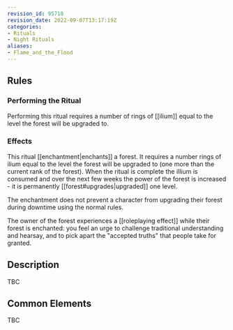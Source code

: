```yaml
---
revision_id: 95718
revision_date: 2022-09-07T13:17:19Z
categories:
- Rituals
- Night Rituals
aliases:
- Flame_and_the_Flood
---
```




## Rules


### Performing the Ritual
  

Performing this ritual requires a number of rings of [[ilium]] equal to the level the forest will be upgraded to.



### Effects
This ritual [[enchantment|enchants]] a forest. It requires a number rings of ilium equal to the level the forest will be upgraded to (one more than the current rank of the forest). When the ritual is complete the illium is consumed and over the next few weeks the power of the forest is increased - it is permanently [[forest#upgrades|upgraded]] one level. 

The enchantment does not prevent a character from upgrading their forest during downtime using the normal rules.

The owner of the forest experiences a [[roleplaying effect]] while their forest is enchanted:  you feel an urge to challenge traditional understanding and hearsay, and to pick apart the "accepted truths" that people take for granted.


## Description
TBC
## Common Elements
TBC
